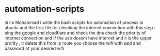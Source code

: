 # automation-scripts
hi im Mohammad 
i write the bash scripts for automation of process in ubuntu 
and the first file for checking the internet connection with this step :‌
ping the google and cloudflare and check the dns 
check the priority of internet connection and if the usb doesnt have internet and it is the upper prority , it delete this from ip route 
you choose the wifi with ssid and password of your desired wifi 
